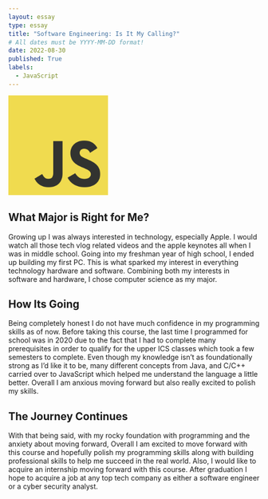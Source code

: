 ```yaml
---
layout: essay
type: essay
title: "Software Engineering: Is It My Calling?"
# All dates must be YYYY-MM-DD format!
date: 2022-08-30
published: True
labels:
  - JavaScript
---
```


<img width="200px" class="rounded float-start pe-4" src="../img/JS.png">

<h2 id="What Major is Right for Me?">What Major is Right for Me?</h2>
Growing up I was always interested in technology, especially Apple. I would watch all those tech vlog related videos and the apple keynotes all when I was in middle school. Going into my freshman year of high school, I ended up building my first PC. This is what sparked my interest in everything technology hardware and software. Combining both my interests in software and hardware, I chose computer science as my major.
<h2 id="WHow Its Going?">How Its Going</h2>
Being completely honest I do not have much confidence in my programming skills as of now. Before taking this course, the last time I programmed for school was in 2020 due to the fact that I had to complete many prerequisites in order to qualify for the upper ICS classes which took a few semesters to complete. Even though my knowledge isn’t as foundationally strong as I’d like it to be, many different concepts from Java, and C/C++ carried over to JavaScript which helped me understand the language a little better. Overall I am anxious moving forward but also really excited to polish my skills.
<h2 id="The Journey Continues">The Journey Continues</h2>
With that being said, with my rocky foundation with programming and the anxiety about moving forward, Overall I am excited to move forward with this course and hopefully polish my programming skills along with building professional skills to help me succeed in the real world. Also, I would like to acquire an internship moving forward with this course. After graduation I hope to acquire a job at any top tech company as either a software engineer or a cyber security analyst.
